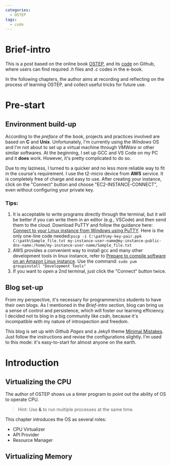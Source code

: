 ```yaml
---
categories: 
  - OSTEP
tags:
  - code
---
```

# Brief-intro

This is a post based on the online book [OSTEP](https://pages.cs.wisc.edu/~remzi/OSTEP/), and its [code](https://github.com/remzi-arpacidusseau/ostep-code) on Github, where users can find required *.h* files and *.c* codes in the e-book.

In the following chapters, the author aims at recording and reflecting on the process of learning OSTEP, and collect useful tricks for future use.

# Pre-start

## Environment build-up
According to the *preface* of the book, projects and practices involved are based on **C** and **Unix**. Unfortunately, I'm currently using the *Windows* OS and I'm not about to set up a virtual machine through *VMWare* or other similar softwares.
At the beginning, I set up GCC and VS Code on my PC and it **does** work. However, it's pretty complicated to do so.

Due to my laziness, I turned to a quicker and no less more reliable way to fit in the course's requirement.
I use the t2-micro device from **AWS** service. It is completely free of charge and easy to use.
After creating your instance, click on the "Connect" button and choose "EC2-INSTANCE-CONNECT", even without configuring your private key.

### Tips:
1. It is acceptable to write programs directly through the terminal, but it will be better if you can write them in an editor (e.g., VSCode) and then send them to the cloud. Download PuTTY and follow the guidance here: [Connect to your Linux instance from Windows using PuTTY](https://docs.aws.amazon.com/AWSEC2/latest/UserGuide/putty.html). Here is the only one-line code needed:`pscp -i C:\path\my-key-pair.ppk C:\path\Sample_file.txt my-instance-user-name@my-instance-public-dns-name:/home/my-instance-user-name/Sample_file.txt`
2. AWS provides a convenient way to install gcc and many other development tools in linux instance, refer to [Prepare to compile software on an Amazon Linux instance](https://docs.aws.amazon.com/AWSEC2/latest/UserGuide/compile-software.html). Use the command: `sudo yum groupinstall "Development Tools"`
3. If you want to open a 2nd terminal, just click the "Connect" button twice.

## Blog set-up
From my perspective, it's necessary for programmers/cs students to have their own blogs. As I mentioned in the *Brief-intro* section, blog can bring us a sense of control and persistence, which will foster our learning efficiency. I decided not to blog in a big community like *csdn*, because it's incompatible with my nature of introspection and freedom.

This blog is set up with *Github Pages* and a Jekyll theme [Minimal Mistakes](https://mmistakes.github.io/minimal-mistakes/). Just follow the instructions and revise the configurations slightly. I'm used to this mode: it's easy-to-start for almost anyone on the earth.

# Introduction
## Virtualizing the CPU
The author of OSTEP shows us a timer program to point out the ability of OS to operate CPU.
> Hint: Use **&** to run multiple processes at the same time.

This chapter introduces the OS as several roles:
- CPU Virtualizer
- API Provider
- Resource Manager

## Virtualizing Memory
